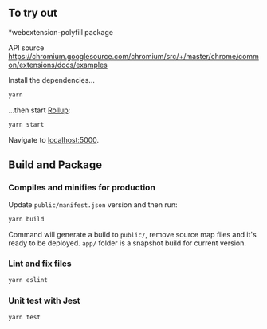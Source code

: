 ## To try out
*webextension-polyfill package

API source
https://chromium.googlesource.com/chromium/src/+/master/chrome/common/extensions/docs/examples


Install the dependencies...

```bash
yarn
```

...then start [Rollup](https://rollupjs.org):

```bash
yarn start
```

Navigate to [localhost:5000](http://localhost:5000).
## Build and Package

### Compiles and minifies for production

Update `public/manifest.json` version and then run:

```bash
yarn build
```

Command will generate a build to `public/`, remove source map files and it's ready to be deployed. `app/` folder is a snapshot build for current version.

### Lint and fix files

```bash
yarn eslint
```

### Unit test with Jest

```bash
yarn test
```
